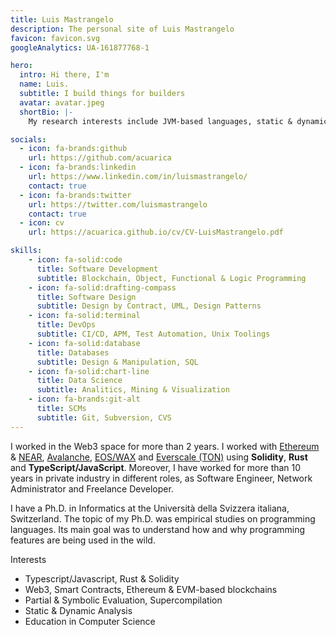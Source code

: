 ```yaml
---
title: Luis Mastrangelo
description: The personal site of Luis Mastrangelo
favicon: favicon.svg
googleAnalytics: UA-161877768-1

hero:
  intro: Hi there, I'm
  name: Luis.
  subtitle: I build things for builders
  avatar: avatar.jpeg
  shortBio: |-
    My research interests include JVM-based languages, static & dynamic analysis, supercompilation & partial evaluation, functional programming and education in CS.

socials:
  - icon: fa-brands:github
    url: https://github.com/acuarica
  - icon: fa-brands:linkedin
    url: https://www.linkedin.com/in/luismastrangelo/
    contact: true
  - icon: fa-brands:twitter
    url: https://twitter.com/luismastrangelo
    contact: true
  - icon: cv
    url: https://acuarica.github.io/cv/CV-LuisMastrangelo.pdf

skills:
    - icon: fa-solid:code
      title: Software Development
      subtitle: Blockchain, Object, Functional & Logic Programming
    - icon: fa-solid:drafting-compass
      title: Software Design
      subtitle: Design by Contract, UML, Design Patterns
    - icon: fa-solid:terminal
      title: DevOps
      subtitle: CI/CD, APM, Test Automation, Unix Toolings
    - icon: fa-solid:database
      title: Databases
      subtitle: Design & Manipulation, SQL
    - icon: fa-solid:chart-line
      title: Data Science
      subtitle: Analitics, Mining & Visualization  
    - icon: fa-brands:git-alt
      title: SCMs
      subtitle: Git, Subversion, CVS
---
```


I worked in the Web3 space for more than 2 years.
I worked with [Ethereum](https://ethereum.org/) & [NEAR](https://near.org/), [Avalanche](https://www.avax.network/), [EOS/WAX](https://www.wax.io/) and [Everscale (TON)](https://everscale.network/) using **Solidity**, **Rust** and **TypeScript/JavaScript**.
Moreover, I have worked for more than 10 years in private industry in different roles, as Software Engineer, Network Administrator and Freelance Developer.

I have a Ph.D. in Informatics at the Università della Svizzera italiana, Switzerland.
The topic of my Ph.D. was empirical studies on programming languages.
Its main goal was to understand how and why programming features are being used in the wild.

Interests

- Typescript/Javascript, Rust & Solidity
- Web3, Smart Contracts, Ethereum & EVM-based blockchains
- Partial & Symbolic Evaluation, Supercompilation
- Static & Dynamic Analysis
- Education in Computer Science
